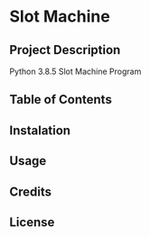 # Slot Machine 

## Project Description 
Python 3.8.5 Slot Machine Program

## Table of Contents

## Instalation

## Usage

## Credits

## License 
